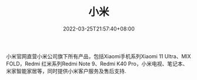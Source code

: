 ﻿---
weight: 
title: "小米"
description: "小米官网直营小米公司旗下所有产品，包括Xiaomi手机系列Xiaomi 11 Ultra、MIX FOLD，Redmi 红米系列Redmi Note 9、Redmi K40 Pro，小米电视、笔记本、米家智能家居等，同时提供小米客户服务及售后支持."
date: 2022-03-25T21:57:40+08:00
lastmod: 2022-03-25T16:45:40+08:00
draft: false
authors: ["Metabd"]
featuredImage: "263.png"
link: "https://www.mi.com/"
tags: ["小米","基础设施"]
categories: ["navigation"]
navigation: ["基础设施"]
lightgallery: true
toc: true
pinned: false
recommend: false
recommend1: false
---
小米官网直营小米公司旗下所有产品，包括Xiaomi手机系列Xiaomi 11 Ultra、MIX FOLD，Redmi 红米系列Redmi Note 9、Redmi K40 Pro，小米电视、笔记本、米家智能家居等，同时提供小米客户服务及售后支持.
